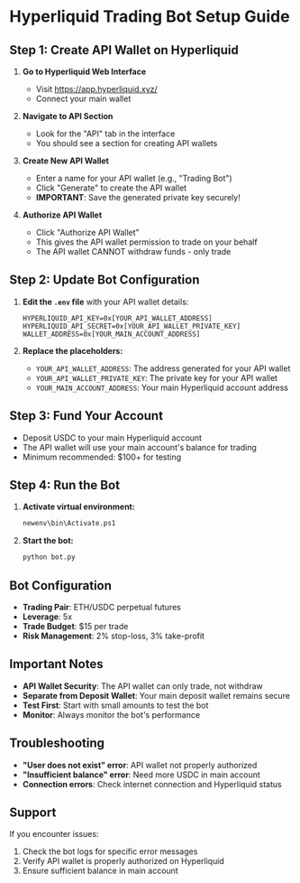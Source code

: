 # Hyperliquid Trading Bot Setup Guide

## Step 1: Create API Wallet on Hyperliquid

1. **Go to Hyperliquid Web Interface**
   - Visit https://app.hyperliquid.xyz/
   - Connect your main wallet

2. **Navigate to API Section**
   - Look for the "API" tab in the interface
   - You should see a section for creating API wallets

3. **Create New API Wallet**
   - Enter a name for your API wallet (e.g., "Trading Bot")
   - Click "Generate" to create the API wallet
   - **IMPORTANT**: Save the generated private key securely!

4. **Authorize API Wallet**
   - Click "Authorize API Wallet" 
   - This gives the API wallet permission to trade on your behalf
   - The API wallet CANNOT withdraw funds - only trade

## Step 2: Update Bot Configuration

1. **Edit the `.env` file** with your API wallet details:
   ```
   HYPERLIQUID_API_KEY=0x[YOUR_API_WALLET_ADDRESS]
   HYPERLIQUID_API_SECRET=0x[YOUR_API_WALLET_PRIVATE_KEY]
   WALLET_ADDRESS=0x[YOUR_MAIN_ACCOUNT_ADDRESS]
   ```

2. **Replace the placeholders:**
   - `YOUR_API_WALLET_ADDRESS`: The address generated for your API wallet
   - `YOUR_API_WALLET_PRIVATE_KEY`: The private key for your API wallet
   - `YOUR_MAIN_ACCOUNT_ADDRESS`: Your main Hyperliquid account address

## Step 3: Fund Your Account

- Deposit USDC to your main Hyperliquid account
- The API wallet will use your main account's balance for trading
- Minimum recommended: $100+ for testing

## Step 4: Run the Bot

1. **Activate virtual environment:**
   ```bash
   newenv\bin\Activate.ps1
   ```

2. **Start the bot:**
   ```bash
   python bot.py
   ```

## Bot Configuration

- **Trading Pair**: ETH/USDC perpetual futures
- **Leverage**: 5x
- **Trade Budget**: $15 per trade
- **Risk Management**: 2% stop-loss, 3% take-profit

## Important Notes

- **API Wallet Security**: The API wallet can only trade, not withdraw
- **Separate from Deposit Wallet**: Your main deposit wallet remains secure
- **Test First**: Start with small amounts to test the bot
- **Monitor**: Always monitor the bot's performance

## Troubleshooting

- **"User does not exist" error**: API wallet not properly authorized
- **"Insufficient balance" error**: Need more USDC in main account
- **Connection errors**: Check internet connection and Hyperliquid status

## Support

If you encounter issues:
1. Check the bot logs for specific error messages
2. Verify API wallet is properly authorized on Hyperliquid
3. Ensure sufficient balance in main account
